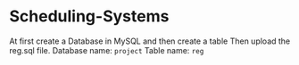 # Scheduling-Systems

At first create a Database in MySQL and then create a table
Then upload the reg.sql file. 
Database name: `project`
Table name: `reg`
